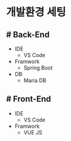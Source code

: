# 개발환경 세팅
## # Back-End
- IDE
    - VS Code
- Framwork
    - Spring Boot
- DB
    - Maria DB

## # Front-End
- IDE
    - VS Code
- Framwork
    - VUE JS
